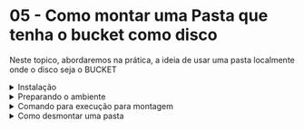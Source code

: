 # 05 - Como montar uma Pasta que tenha o bucket como disco

Neste topico, abordaremos na prática, a ideia de usar uma pasta localmente onde o disco seja o BUCKET

<details>
<summary>Instalação</summary>

Para realizar isto precisamos de um compilador de comandos do Google Cloud, chamado GCSFUSE

# 01 - O que é GCSFUSE

```bash
GCSFuse é um pacote que tem como objetivo, 
montar um Storage Bucket ou todos os bucket localmente
```

## Install gcsfuse for install BUCKET in container 

# Linux

If you are running Linux on a 64-bit x86 machine and are happy to install
pre-built binaries (i.e. you don't want to build from source), you need only
ensure fuse is installed, then download and install the latest release package.
The instructions vary by distribution.


## Ubuntu and Debian (latest releases)

The following instructions set up `apt-get` to see updates to gcsfuse, and are
supported for the **focal**, **bionic**, **artful**, **zesty**, **yakkety**, **xenial**,
and **trusty** [releases][ubuntu-releases] of Ubuntu, and the **jessie** and **stretch**
[releases][debian-releases] of Debian. (Run `lsb_release -c` to find your
release codename.) Users of older releases should follow the instructions for
[other distributions](#other-distributions) below.

1.  Add the gcsfuse distribution URL as a package source and import its public
    key:

        export GCSFUSE_REPO=gcsfuse-focal
        echo "deb http://packages.cloud.google.com/apt $GCSFUSE_REPO main" | sudo tee /etc/apt/sources.list.d/gcsfuse.list
        curl https://packages.cloud.google.com/apt/doc/apt-key.gpg | sudo apt-key add -

2.  Update the list of packages available and install gcsfuse.

        sudo apt-get update
        sudo apt-get install gcsfuse


</details>

<details>
<summary>Preparando o ambiente</summary>

### Precisamos de algumas coisas antes de montar 

> 1° Precisamos do ID do usuario

> 2° Precisamos de uma pasta 

> 3° Precisamos de um arquivo de usuario em formato json

Seguindo essa ordem:

> 1° ID do usuario

```bash
# para ter o seu id, que será o dono da pasta que será montada o comando é
id -u ${nome_do_user}
```

> 2° Precisamos de uma pasta

```bash
# Criando a pasta
mkdir {nome_da_pasta}

# após a criação, damos permissão para leitura e escrita
chmod 777 ./ {nome_da_pasta}

```

> 3° Arquivo de json
```bash
Este arquivo será disponibilizado pelo administrador do GCE
```
</details>

<details>
<summary>Comando para execução para montagem</summary>

##### ( ***Para montar devemos nos atentar a alguns parametros para que tudo ocorra como deve ser*** )

```bash

gcsfuse -o allow_other --gid {NUMERO_ID_USER} --uid {NUMERO_ID_USER} --file-mode 777 --dir-mode 777 --key-file={caminho_relativo_do_arquivo_json_permissao} {NOME_BUCKET} /{caminho_pasta_destino_montagem}

```

</details>

<details>
    <summary>Como desmontar uma pasta</summary>
    Para desmontar a pasta do bucket sem a reinicialização da maquina, basta seguir este comando:
    ```Bash
        fusermount -u {caminho_relativo_pasta}
    # OBS: Ao reinicializar a maquina todos os vinculos com o bucket serão removidos, sendo assim a remontagem da pasta
    ```
</details
